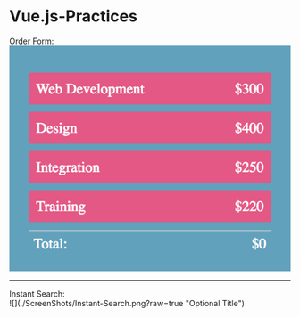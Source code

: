 # Vue.js-Practices
Order Form:<br>
![](./ScreenShots/Order-Form.png?raw=true "Optional Title")
<hr>
Instant Search:<br>
![](./ScreenShots/Instant-Search.png?raw=true "Optional Title")
